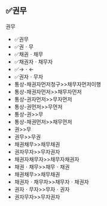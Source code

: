 ## ✅권무
권무
- ✅권무
- ✅권ㆍ무
- ✅채권ㆍ채무
- ✅채권자ㆍ채무자
- ✅→ㆍ←
- ✅권자ㆍ무자
- 통상-채권자먼저청구>>채무자먼저이행
- 통상-채권자먼저>>채무자먼저
- 통상-권자먼저>>무자먼저
- 통상-권먼저>>무먼저
- 통상-권>>무
- 통상-채권먼저>>채무먼저
- 권>>무
- 권무>>무권
- 채권채무>>채무채권
- 권자무자>>무자권자
- 채권자채무자>>채무자채권자
- 채권ㆍ채무>>채무ㆍ채권
- 채권채무>>채무채권
- 채권자ㆍ채무자>>채무자ㆍ채권자
- 권자ㆍ무자>>무자ㆍ권자
- 권자무자>>무자권자

